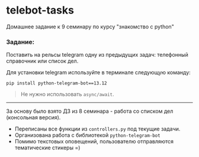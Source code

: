 # telebot-tasks

Домашнее задание к 9 семинару по курсу "знакомство с python"

### Задание:

Поставить на рельсы telegram одну из предыдущих задач: телефонный справочник или список дел.

Для установки telegram используйте в терминале следующую команду:

```pip install python-telegram-bot==13.12```

>Не нужно использовать ```async/await```.
---
За основу было взято ДЗ из 8 семинара - работа со списком дел (консольная версия).

* Переписаны все функции из ```controllers.py``` под текущие задачи.
* Организована работа с библиотекой ```python-telegram-bot```
* Помимо текстовых оповещений, пользователю отправляются тематические стикеры =)
